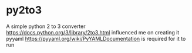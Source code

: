 # py2to3
A simple python 2 to 3 converter  
https://docs.python.org/3/library/2to3.html influenced me on creating it  
pyyaml https://pyyaml.org/wiki/PyYAMLDocumentation is required for it to run
